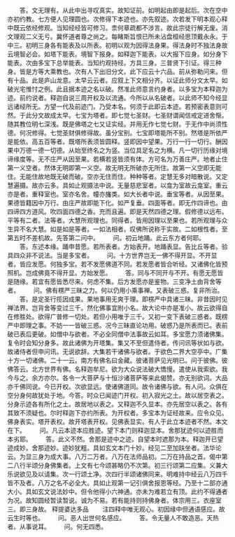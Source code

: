<!-- { "loadSidebar": true } -->
　　答。文无理有。从此中出寻叹真实。故知证前。如明起由即是起后。次在空中亦初约教。七方便人见理圆也。次修得下本迹也。亦先叙迹。次若发下明本观心释中既云依经修观。当知经经皆可修习。柰何章疏都不涉言。故此宗徒行解无废。消文理观二义无亏。冀怀道者尊之尚之。每睹斯旨恨已所未沾盘桓经思顶戴永永。于中三。初明三身各有能表及以所表。初明以观为因得法身果。得法身时不独法身故云境智必会。如塔下能表。境智下报身。如释迦下能表。以大报下应身。如分身下能表。次由多宝下总举能表。当知约观持经。方具三身。三普贤下引证。得三种身。皆是方等大乘教也。次有人下出旧分文。此下应云十六品。前从弥勒问来。但有十品。此是庐山龙意。太早云云者。应叙上下文相分齐。以证此师分文太早。如破光宅惟忖之例。此且据本迹之名以破。然准此师意言约身者。以多宝为本释迦为迹。前约说者。释迦自说三周开权及以流通。今所以从名破者。以此师不知今经显远诸经所无。方望一代及前迹门。乃受本名。何须于此即云本迹。若预密表意则可然。于此分文故成太早。七宝为塔者。即七觉七圣财。七圣财谓闻信戒定进舍惭。随其教位明七深浅。既是佛塔之七又证实经。并用无作七觉七财。于无作中尚须性德。何况修得。七觉圣财俱修得故。虽分宝别。七宝即塔能所不别。然塔是所依严是能依。高五百等者。既塔所表须皆圆释。竖即因中望果。万行一行一切行。酬因果中万德一德一切德。从始至终名之为竖。当位具足名之为横。凡一切行历缘对境谛缘度等。无不庄严从因至果。若横若竖皆须有体。方可名为万善庄严。地者止住第一义空者。然体无明即第一义空。故无明无所破亦无所住。故第一义空即无能住。无能住故地既无破而破。空亦无住而住。种种等者。定慧无多对暗散说。又定慧遍摄。故亦云多。具如止观摄法中说。无量慈悲室者。以龛为室故云龛室。重云亦是者。重释室也。室亦名舍。幢亦旛类。如大长者中说。垂宝等者。从因至果。果德皆籍因中万行。由庄严故即能下化。如严复垂。四面等者。即无作四谛也。由四谛四方道风。吹四面四德之香。充而且遍。即是天然四德之理。假修德以远布。平等有二者。法等者。大慧所观理也。同得者。皆用因理以至果也。若所观理与众生异不名大慧。如是如是等者。一如法相者。叹佛所说称于实故。二如根性者。至第五时不差机故。先答第二问中。
　　问。初云地踊。此云东方者何耶。
　　答。东述本缘。踊申昔愿。若所表者。方始表开。地踊表显。告比丘等者。验具四众非不说法。当是多宝者。
　　问。十方世界岂无一佛不得开显。不开显者。皆应发愿。何独多宝。若不发愿佛道不同。若发愿者皆合听经。又诸佛化皆预照机。岂成佛竟不得开显。方始发愿。
　　答。同与不同开与不开。有愿无愿皆是随缘。若宜有愿皆悉尽来。何虑不集。后方发愿亦是鉴物。三变净土由背舍等者。
　　问。佛有楞严三昧之力。何以仍用小乘事禅。又表破三惑。复非所治。
　　答。是定圣行揽因成果。果地事用无爽于理。即楞严中具诸三昧。非昔因时见禅法界。岂背舍等变过三千。然化佛事宜附小名。故大论中亦是准小。故云欲得自在修胜处。欲得广普修一切处。若但小用唯于三千。又初一变下表破三惑者。既楞严中即理之事。不妨一一皆破三惑。况今三昧直论功用。破惑乃是所表而已。表前破已表后更破。如僧中与欲者。不必全同僧中法事故云如耳。多宝愿力须诸佛集。复令时会知分身多。故此诸佛为开塔集。集又不至但遣侍者。传问讯等状如与欲。故诸侍者但申问讯。无说欲辞。大集若干诸佛与欲者。于欲色二界大空亭中。广集十方一切诸佛。二十一云。南方有佛名曰金藏。彼诸菩萨见光明已。问于彼佛。彼佛答云。北方世界有佛。名释迦牟尼。欲为大众说法破大憍慢。遣使从我索欲。我今与之。余方亦尔。各令一大菩萨与十恒沙诸菩萨等来此偈赞。亦无别欲词。大品亦千佛同说。今已开权。次欲显远。使诸佛道同。故令诸佛与欲。有人问。众俱在空分身何故犹处于地。今答。时众已闻迹门开权。初入寂光之土。故以居空表之。分身示迹各有所化之土。故居地以表之。又释迦不久显本。亦先居空以表之。各有其致不须疑也。尔时释迦下亦约所表。为开权者。多宝本为证经故来。应令众见。佛身表实。塔开表权。故开塔表开权。见佛表显实。有人于此立本迹者不然。本文在下。
　　问。凡云本迹本应胜迹。望下本门则释迦显本。舍那犹迹何以迹胜而本劣耶。
　　答。此义不然。舍那是迹中之迹。自望本时遮那为本。释迦开已望迹成妙。舍那迹妙。迹妙犹粗。具如玄文本门十妙。经见二至加趺坐者。法华论云。为显三身为成大事。八万二万者。八万在法师品初。二万在持品之首。偈中第二八行半颂分身佛集者。上文有七今颂甚略仍不次第。初三行颂第二应集。义兼大乐说欲见及以请集。次一行颂土净。次四行半颂诸佛同来。明难持中经云八万四千皆不及者。八万之名不必全大。具如止观第一记引俱舍报恩等经。乃至十二部亦通大小。具如玄文说法妙中。但令他得小六神通。亦未为难若立有顶。此约不得通者为况。故知圆经暂读暂说。诚为不易。若有能持则持佛身者。体宗用三。衣座室三。即三身故。
释提婆达多品
　　注四释中唯无观心。初因缘中但通语感应。故云生时等也。
　　问。恶人出世何名感应。
　　答。令无量人不敢造恶。天热者。从事说耳。
　　问。何无四悉。
